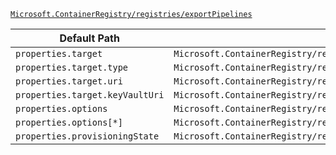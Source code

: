 [`Microsoft.ContainerRegistry/registries/exportPipelines`](https://docs.microsoft.com/en-us/azure/templates/microsoft.containerregistry/registries/exportpipelines)

| Default Path | Alias |
|---|---|
| `properties.target` | `Microsoft.ContainerRegistry/registries/exportPipelines/target` |
| `properties.target.type` | `Microsoft.ContainerRegistry/registries/exportPipelines/target.type` |
| `properties.target.uri` | `Microsoft.ContainerRegistry/registries/exportPipelines/target.uri` |
| `properties.target.keyVaultUri` | `Microsoft.ContainerRegistry/registries/exportPipelines/target.keyVaultUri` |
| `properties.options` | `Microsoft.ContainerRegistry/registries/exportPipelines/options` |
| `properties.options[*]` | `Microsoft.ContainerRegistry/registries/exportPipelines/options[*]` |
| `properties.provisioningState` | `Microsoft.ContainerRegistry/registries/exportPipelines/provisioningState` |

